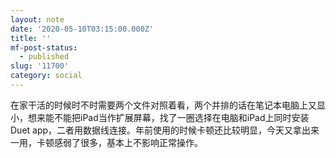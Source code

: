```yaml
---
layout: note
date: '2020-05-10T03:15:00.000Z'
title: ''
mf-post-status:
  - published
slug: '11700'
category: social
---
```

在家干活的时候时不时需要两个文件对照着看，两个并排的话在笔记本电脑上又显小，想来能不能把iPad当作扩展屏幕，找了一圈选择在电脑和iPad上同时安装Duet app，二者用数据线连接。年前使用的时候卡顿还比较明显，今天又拿出来一用，卡顿感弱了很多，基本上不影响正常操作。
